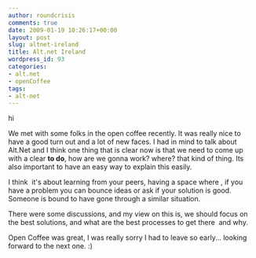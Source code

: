 ```yaml
---
author: roundcrisis
comments: true
date: 2009-01-19 10:26:17+00:00
layout: post
slug: altnet-ireland
title: Alt.net Ireland
wordpress_id: 93
categories:
- alt.net
- openCoffee
tags:
- alt-net
---
```


hi

We met with some folks in the open coffee recently. It was really nice to have a good turn out and a lot of new faces. I had in mind to talk about Alt.Net and I think one thing that is clear now is that we need to come up with a clear **to do**, how are we gonna work? where? that kind of thing. Its also important to have an easy way to explain this easily.

I think  it's about learning from your peers, having a space where , if you have a problem you can bounce ideas or ask if your solution is good. Someone is bound to have gone through a similar situation.

There were some discussions, and my view on this is, we should focus on the best solutions, and what are the best processes to get there  and why. 

Open Coffee was great, I was really sorry I had to leave so early... looking forward to the next one. :)
